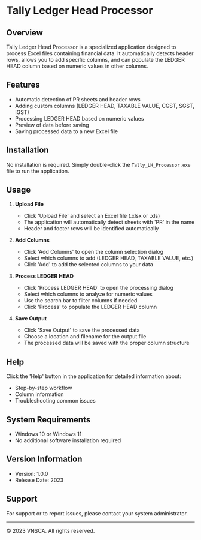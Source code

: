 # Tally Ledger Head Processor

## Overview

Tally Ledger Head Processor is a specialized application designed to process Excel files containing financial data. It automatically detects header rows, allows you to add specific columns, and can populate the LEDGER HEAD column based on numeric values in other columns.

## Features

- Automatic detection of PR sheets and header rows
- Adding custom columns (LEDGER HEAD, TAXABLE VALUE, CGST, SGST, IGST)
- Processing LEDGER HEAD based on numeric values
- Preview of data before saving
- Saving processed data to a new Excel file

## Installation

No installation is required. Simply double-click the `Tally_LH_Processor.exe` file to run the application.

## Usage

1. **Upload File**
   - Click 'Upload File' and select an Excel file (.xlsx or .xls)
   - The application will automatically detect sheets with 'PR' in the name
   - Header and footer rows will be identified automatically

2. **Add Columns**
   - Click 'Add Columns' to open the column selection dialog
   - Select which columns to add (LEDGER HEAD, TAXABLE VALUE, etc.)
   - Click 'Add' to add the selected columns to your data

3. **Process LEDGER HEAD**
   - Click 'Process LEDGER HEAD' to open the processing dialog
   - Select which columns to analyze for numeric values
   - Use the search bar to filter columns if needed
   - Click 'Process' to populate the LEDGER HEAD column

4. **Save Output**
   - Click 'Save Output' to save the processed data
   - Choose a location and filename for the output file
   - The processed data will be saved with the proper column structure

## Help

Click the 'Help' button in the application for detailed information about:
- Step-by-step workflow
- Column information
- Troubleshooting common issues

## System Requirements

- Windows 10 or Windows 11
- No additional software installation required

## Version Information

- Version: 1.0.0
- Release Date: 2023

## Support

For support or to report issues, please contact your system administrator.

---

© 2023 VNSCA. All rights reserved.